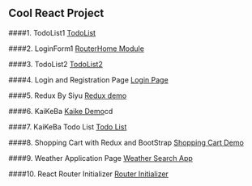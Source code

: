 ## Cool React Project

####1. TodoList1
[TodoList](https://github.com/540792740/2020InterviewPerpare/tree/master/src/React/todo-list-practive)

####2. LoginForm1
[RouterHome Module](https://github.com/540792740/2020InterviewPerpare/tree/master/src/React/react-demo01/src)

####3. TodoList2
[TodoList2](https://github.com/540792740/2020InterviewPerpare/tree/master/src/React/todo-list-jun26)

####4. Login and Registration Page
[Login Page](https://github.com/540792740/2020InterviewPerpare/tree/master/src/React/my-app)

####5. Redux By Siyu
[Redux demo](https://github.com/540792740/2020InterviewPerpare/tree/master/src/React/jun29-siyu)

####6. KaiKeBa 
[Kaike Demo]()cd

####7. KaiKeBa Todo List
[Todo List](https://github.com/540792740/2020InterviewPerpare/tree/master/src/React/kaiketodolist)

####8. Shopping Cart with Redux and BootStrap
[Shopping Cart Demo](https://github.com/540792740/2020InterviewPerpare/tree/master/src/React/kaikeredux/src)

####9. Weather Application Page
[Weather Search App](https://github.com/540792740/2020InterviewPerpare/tree/master/src/React/weather-react/src)

####10. React Router Initializer
[Router Initializer](https://github.com/540792740/2020InterviewPerpare/tree/master/src/React/content-project/src)

